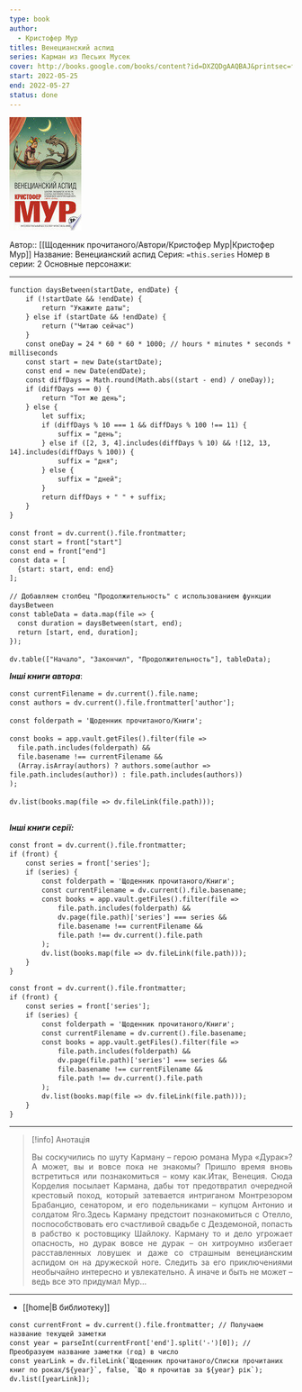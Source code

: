 ```yaml
---
type: book
author:
  - Кристофер Мур
titles: Венецианский аспид
series: Карман из Песьих Мусек
cover: http://books.google.com/books/content?id=DXZQDgAAQBAJ&printsec=frontcover&img=1&zoom=1&edge=curl&source=gbs_api
start: 2022-05-25
end: 2022-05-27
status: done
---
```

![cover|150](media/cover!150-3.jpg)

Автор:: [[Щоденник прочитаного/Автори/Кристофер Мур|Кристофер Мур]]
Название: Венецианский аспид
Серия:  `=this.series`
Номер в серии:  2
Основные персонажи:

---
```dataviewjs
function daysBetween(startDate, endDate) {
	if (!startDate && !endDate) { 
		return "Укажите даты"; 
	} else if (startDate && !endDate) {
		return ("Читаю сейчас")
	}
	const oneDay = 24 * 60 * 60 * 1000; // hours * minutes * seconds * milliseconds
	const start = new Date(startDate);
	const end = new Date(endDate);
	const diffDays = Math.round(Math.abs((start - end) / oneDay));
	if (diffDays === 0) {
		return "Тот же день";   
	} else {
		let suffix;     
	    if (diffDays % 10 === 1 && diffDays % 100 !== 11) {
		    suffix = "день";     
	    } else if ([2, 3, 4].includes(diffDays % 10) && ![12, 13, 14].includes(diffDays % 100)) {
			suffix = "дня";     
		} else {       
			suffix = "дней";     
		}          
		return diffDays + " " + suffix;   
	} 
}  

const front = dv.current().file.frontmatter;
const start = front["start"]
const end = front["end"]
const data = [
  {start: start, end: end}
];

// Добавляем столбец "Продолжительность" с использованием функции daysBetween
const tableData = data.map(file => {
  const duration = daysBetween(start, end);
  return [start, end, duration];
});

dv.table(["Начало", "Закончил", "Продолжительность"], tableData);
```

***Інші книги автора***:
```dataviewjs
const currentFilename = dv.current().file.name;
const authors = dv.current().file.frontmatter['author'];

const folderpath = 'Щоденник прочитаного/Книги';

const books = app.vault.getFiles().filter(file =>
  file.path.includes(folderpath) &&
  file.basename !== currentFilename &&
  (Array.isArray(authors) ? authors.some(author => file.path.includes(author)) : file.path.includes(authors))
);

dv.list(books.map(file => dv.fileLink(file.path)));


```
***Інші книги серії:***
```dataviewjs
const front = dv.current().file.frontmatter;
if (front) {
	const series = front['series'];
	if (series) {
		const folderpath = 'Щоденник прочитаного/Книги';
		const currentFilename = dv.current().file.basename;
		const books = app.vault.getFiles().filter(file =>  
			file.path.includes(folderpath) && 
			dv.page(file.path)['series'] === series && 
			file.basename !== currentFilename &&
			file.path !== dv.current().file.path 
		);
		dv.list(books.map(file => dv.fileLink(file.path)));
	}
}

```

```dataviewjs
const front = dv.current().file.frontmatter;
if (front) {
	const series = front['series'];
	if (series) {
		const folderpath = 'Щоденник прочитаного/Книги';
		const currentFilename = dv.current().file.basename;
		const books = app.vault.getFiles().filter(file =>  
			file.path.includes(folderpath) && 
			dv.page(file.path)['series'] === series && 
			file.basename !== currentFilename &&
			file.path !== dv.current().file.path 
		);
		dv.list(books.map(file => dv.fileLink(file.path)));
	}
}

```

---
>[!info] Анотація
><p align="justify">Вы соскучились по шуту Карману – герою романа Мура «Дурак»? А может, вы и вовсе пока не знакомы? Пришло время вновь встретиться или познакомиться – кому как.Итак, Венеция. Сюда Корделия посылает Кармана, дабы тот предотвратил очередной крестовый поход, который затевается интриганом Монтрезором Брабанцио, сенатором, и его подельниками – купцом Антонио и солдатом Яго.Здесь Карману предстоит познакомиться с Отелло, поспособствовать его счастливой свадьбе с Дездемоной, попасть в рабство к ростовщику Шайлоку. Карману то и дело угрожает опасность, но дурак вовсе не дурак – он хитроумно избегает расставленных ловушек и даже со страшным венецианским аспидом он на дружеской ноге. Следить за его приключениями необычайно интересно и увлекательно. А иначе и быть не может – ведь все это придумал Мур...</p>

___
- [[home|В библиотеку]]
```dataviewjs
const currentFront = dv.current().file.frontmatter; // Получаем название текущей заметки
const year = parseInt(currentFront['end'].split('-')[0]); // Преобразуем название заметки (год) в число
const yearLink = dv.fileLink(`Щоденник прочитаного/Списки прочитаних книг по роках/${year}`, false, `Що я прочитав за ${year} рік`);
dv.list([yearLink]);
```